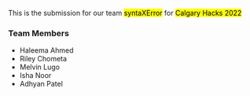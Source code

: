 This is the submission for our team <mark>syntaXError</mark> for <mark>Calgary Hacks 2022</mark>

### Team Members
- Haleema Ahmed
- Riley Chometa
- Melvin Lugo
- Isha Noor
- Adhyan Patel
